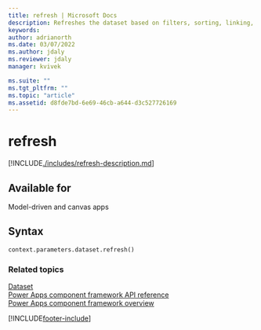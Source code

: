 ```yaml
---
title: refresh | Microsoft Docs
description: Refreshes the dataset based on filters, sorting, linking, new column.
keywords:
author: adrianorth
ms.date: 03/07/2022
ms.author: jdaly
ms.reviewer: jdaly
manager: kvivek

ms.suite: ""
ms.tgt_pltfrm: ""
ms.topic: "article"
ms.assetid: d8fde7bd-6e69-46cb-a644-d3c527726169
---
```


# refresh

[!INCLUDE[./includes/refresh-description.md](./includes/refresh-description.md)]

## Available for

Model-driven and canvas apps

## Syntax

`context.parameters.dataset.refresh()`

### Related topics

[Dataset](../dataset.md)<br/>
[Power Apps component framework API reference](../../reference/index.md)<br/>
[Power Apps component framework overview](../../overview.md)

[!INCLUDE[footer-include](../../../../includes/footer-banner.md)]
